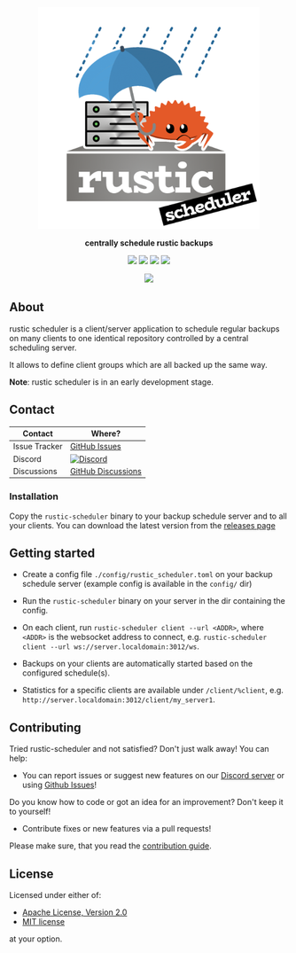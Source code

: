 <p align="center">
<img src="https://raw.githubusercontent.com/rustic-rs/assets/main/logos/readme_header_scheduler.png" height="400" />
</p>
<p align="center"><b>centrally schedule rustic backups</b></p>
<p align="center">
<a href="https://crates.io/crates/rustic_scheduler"><img src="https://img.shields.io/crates/v/rustic_scheduler.svg" /></a>
<a href="https://docs.rs/rustic_scheduler/"><img src="https://img.shields.io/docsrs/rustic_scheduler?style=flat&amp;labelColor=1c1d42&amp;color=4f396a&amp;logo=Rust&amp;logoColor=white" /></a>
<a href="https://github.com/rustic-rs/rustic_scheduler/?tab=readme-ov-file#license"><img src="https://img.shields.io/badge/license-Apache2.0/MIT-blue.svg" /></a>
<a href="https://crates.io/crates/rustic_scheduler"><img src="https://img.shields.io/crates/d/rustic_scheduler.svg" /></a>
<p>
<p align="center">
<a href="https://github.com/rustic-rs/rustic_scheduler/actions/workflows/nightly.yml"><img src="https://github.com/rustic-rs/rustic_scheduler/actions/workflows/nightly.yml/badge.svg" /></a>
</p>

## About

rustic scheduler is a client/server application to schedule regular backups on
many clients to one identical repository controlled by a central scheduling
server.

It allows to define client groups which are all backed up the same way.

**Note**: rustic scheduler is in an early development stage.

## Contact

| Contact       | Where?                                                                                        |
| ------------- | --------------------------------------------------------------------------------------------- |
| Issue Tracker | [GitHub Issues](https://github.com/rustic-rs/rustic_scheduler/issues)                         |
| Discord       | [![Discord](https://dcbadge.vercel.app/api/server/WRUWENZnzQ)](https://discord.gg/WRUWENZnzQ) |
| Discussions   | [GitHub Discussions](https://github.com/rustic-rs/rustic/discussions)                         |

### Installation

Copy the `rustic-scheduler` binary to your backup schedule server and to all
your clients. You can download the latest version from the
[releases page](https://github.com/rustic-rs/rustic_scheduler/releases)

## Getting started

- Create a config file `./config/rustic_scheduler.toml` on your backup schedule
  server (example config is available in the `config/` dir)

- Run the `rustic-scheduler` binary on your server in the dir containing the
  config.

- On each client, run `rustic-scheduler client --url <ADDR>`, where `<ADDR>` is
  the websocket address to connect, e.g.
  `rustic-scheduler client --url ws://server.localdomain:3012/ws`.

- Backups on your clients are automatically started based on the configured
  schedule(s).

- Statistics for a specific clients are available under `/client/%client`, e.g.
  `http://server.localdomain:3012/client/my_server1`.

## Contributing

Tried rustic-scheduler and not satisfied? Don't just walk away! You can help:

- You can report issues or suggest new features on our
  [Discord server](https://discord.gg/WRUWENZnzQ) or using
  [Github Issues](https://github.com/rustic-rs/rustic_scheduler/issues/new/choose)!

Do you know how to code or got an idea for an improvement? Don't keep it to
yourself!

- Contribute fixes or new features via a pull requests!

Please make sure, that you read the
[contribution guide](https://rustic.cli.rs/docs/contributing-to-rustic.html).

## License

Licensed under either of:

- [Apache License, Version 2.0](./LICENSE-APACHE)
- [MIT license](./LICENSE-MIT)

at your option.
